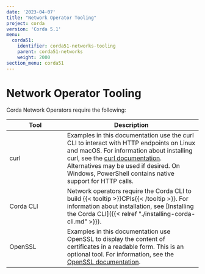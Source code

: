 ```yaml
---
date: '2023-04-07'
title: "Network Operator Tooling"
project: corda
version: 'Corda 5.1'
menu:
  corda51:
    identifier: corda51-networks-tooling
    parent: corda51-networks
    weight: 2000
section_menu: corda51
---
```

<style>
table th:first-of-type {
    width: 30%;
}
table th:nth-of-type(2) {
    width: 70%;
}

</style>

# Network Operator Tooling
Corda Network Operators require the following:

| Tool      | Description                                                                                                                                                                                                                                                                                    |
| --------- | ---------------------------------------------------------------------------------------------------------------------------------------------------------------------------------------------------------------------------------------------------------------------------------------------- |
| curl      | Examples in this documentation use the curl CLI to interact with HTTP endpoints on Linux and macOS. For information about installing curl, see the [curl documentation](https://curl.se/). Alternatives may be used if desired. On Windows, PowerShell contains native support for HTTP calls. |
| Corda CLI | Network operators require the Corda CLI to build {{< tooltip >}}CPIs{{< /tooltip >}}. For information about installation, see [Installing the Corda CLI]({{< relref "./installing-corda-cli.md" >}}).                                                                                          |
| OpenSSL   | Examples in this documentation use OpenSSL to display the content of certificates in a readable form. This is an optional tool. For information, see the [OpenSSL documentation](https://www.openssl.org/docs/).                                                                               |
